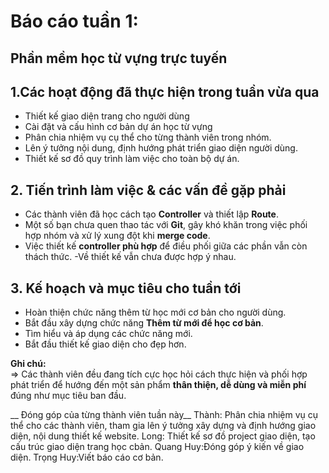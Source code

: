 # Báo cáo tuần 1:
## Phần mềm học từ vựng trực tuyến 

## 1.Các hoạt động đã thực hiện trong tuần vừa qua
- Thiết kế giao diện trang cho người dùng
- Cài đặt và cấu hình cơ bản dự án học từ vựng
- Phân chia nhiệm vụ cụ thể cho từng thành viên trong nhóm.
- Lên ý tưởng nội dung, định hướng phát triển giao diện người dùng.
- Thiết kế sơ đồ quy trình làm việc cho toàn bộ dự án.

## 2. Tiến trình làm việc & các vấn đề gặp phải
- Các thành viên đã học cách tạo **Controller** và thiết lập **Route**.
- Một số bạn chưa quen thao tác với **Git**, gây khó khăn trong việc phối hợp nhóm và xử lý xung đột khi **merge code**.
- Việc thiết kế **controller phù hợp** để điều phối giữa các phần vẫn còn thách thức.
-Về thiết kế vẫn chưa được hợp ý nhau.

## 3. Kế hoạch và mục tiêu cho tuần tới
- Hoàn thiện chức năng thêm từ học mới cơ bản cho người dùng.
- Bắt đầu xây dựng chức năng **Thêm từ mới để học cơ bản**.
- Tìm hiểu và áp dụng các chức năng mới.
- Bắt đầu thiết kế giao diện cho đẹp hơn.

**Ghi chú:**  
=> Các thành viên đều đang tích cực học hỏi cách thực hiện và phối hợp phát triển để hướng đến một sản phẩm **thân thiện, dễ dùng và miễn phí** đúng như mục tiêu ban đầu.

__ Đóng góp của từng thành viên tuần này__
Thành: Phân chia nhiệm vụ cụ thể cho các thành viên, tham gia lên ý tưởng xây dựng và định hướng giao diện, nội dung thiết kế website.
Long: Thiết kế sơ đồ project giao diện, tạo cấu trúc giao diện trang học cbản.
Quang Huy:Đóng góp ý kiến về giao diện.
Trọng Huy:Viết báo cáo cơ bản.


